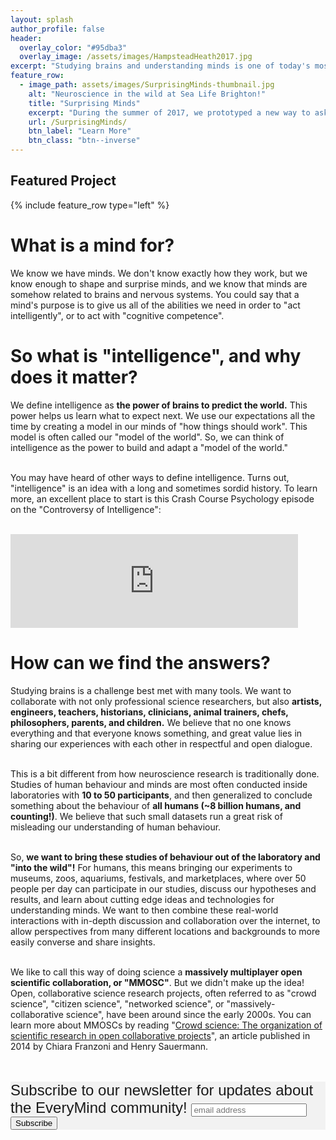```yaml
---
layout: splash
author_profile: false
header: 
  overlay_color: "#95dba3"
  overlay_image: /assets/images/HampsteadHeath2017.jpg
excerpt: "Studying brains and understanding minds is one of today's most exciting challenges. We want to get more brains involved in the study of brains, and more minds involved in understanding how minds of many shapes and sizes can co-exist. "
feature_row:
  - image_path: assets/images/SurprisingMinds-thumbnail.jpg
    alt: "Neuroscience in the wild at Sea Life Brighton!"
    title: "Surprising Minds"
    excerpt: "During the summer of 2017, we prototyped a new way to ask scientific questions about behaviour and the mind with an interactive science exhibit at Sea Life Brighton! This is part of a larger effort to bring neuroscience experiments out of the lab and 'into the wild'. Now we're analyzing our initial data and working on exhibit version 2.0!"
    url: /SurprisingMinds/
    btn_label: "Learn More"
    btn_class: "btn--inverse"
---
```


<h2> Featured Project </h2>

{% include feature_row type="left" %}

<h1> What is a mind for? </h1>

<p> We know we have minds. We don't know exactly how they work, but we know enough to shape and surprise minds, and we know that minds are somehow related to brains and nervous systems. You could say that a mind's purpose is to give us all of the abilities we need in order to "act intelligently", or to act with "cognitive competence".</p>

<h1>So what is "intelligence", and why does it matter? </h1>

<p> We define intelligence as <b>the power of brains to predict the world.</b> This power helps us learn what to expect next. We use our expectations all the time by creating a model in our minds of "how things should work". This model is often called our "model of the world". So, we can think of intelligence as the power to build and adapt a "model of the world." <br/><br/>
	
You may have heard of other ways to define intelligence. Turns out, "intelligence" is an idea with a long and sometimes sordid history. To learn more, an excellent place to start is this Crash Course Psychology episode on the "Controversy of Intelligence": <br/><br/>
<iframe width="460" src="https://www.youtube.com/embed/9xTz3QjcloI?ecver=1" frameborder="0" allowfullscreen></iframe>

<h1>How can we find the answers? </h1>

<p>Studying brains is a challenge best met with many tools. We want to collaborate with not only professional science researchers, but also <b>artists, engineers, teachers, historians, clinicians, animal trainers, chefs, philosophers, parents, and children.</b> We believe that no one knows everything and that everyone knows something, and great value lies in sharing our experiences with each other in respectful and open dialogue. <br/><br/>
	
This is a bit different from how neuroscience research is traditionally done. Studies of human behaviour and minds are most often conducted inside laboratories with <b>10 to 50 participants</b>, and then generalized to conclude something about the behaviour of <b>all humans (~8 billion humans, and counting!)</b>. We believe that such small datasets run a great risk of misleading our understanding of human behaviour. <br/><br/>

So, <b>we want to bring these studies of behaviour out of the laboratory and "into the wild"!</b> For humans, this means bringing our experiments to museums, zoos, aquariums, festivals, and marketplaces, where over 50 people per day can participate in our studies, discuss our hypotheses and results, and learn about cutting edge ideas and technologies for understanding minds. We want to then combine these real-world interactions with in-depth discussion and collaboration over the internet, to allow perspectives from many different locations and backgrounds to more easily converse and share insights. <br/><br/>

We like to call this way of doing science a <b>massively multiplayer open scientific collaboration, or "MMOSC"</b>. But we didn't make up the idea! Open, collaborative science research projects, often referred to as "crowd science", "citizen science", "networked science", or "massively-collaborative science", have been around since the early 2000s. You can learn more about MMOSCs by reading "<a href="http://www.sciencedirect.com/science/article/pii/S0048733313001212">Crowd science: The organization of scientific research in open collaborative projects</a>", an article published in 2014 by Chiara Franzoni and Henry Sauermann. <br/><br/><br/></p>

<!-- Begin MailChimp Signup Form -->
<link href="//cdn-images.mailchimp.com/embedcode/horizontal-slim-10_7.css" rel="stylesheet" type="text/css">
<style type="text/css">
	#mc_embed_signup{background:#f2f2f2; clear:left; font:24px Oxygen,Helvetica,Arial,sans-serif; width:100%;}
	/* Add your own MailChimp form style overrides in your site stylesheet or in this style block.
	   We recommend moving this block and the preceding CSS link to the HEAD of your HTML file. */
</style>
<div id="mc_embed_signup">
<form action="//online.us16.list-manage.com/subscribe/post?u=eb2472695fd6c8a6c2291c528&amp;id=322b339266" method="post" id="mc-embedded-subscribe-form" name="mc-embedded-subscribe-form" class="validate" target="_blank" novalidate>
    <div id="mc_embed_signup_scroll">
	<label for="mce-EMAIL">Subscribe to our newsletter for updates about the EveryMind community!</label>
	<input type="email" value="" name="EMAIL" class="email" id="mce-EMAIL" placeholder="email address" required>
    <!-- real people should not fill this in and expect good things - do not remove this or risk form bot signups-->
    <div style="position: absolute; left: -5000px;" aria-hidden="true"><input type="text" name="b_eb2472695fd6c8a6c2291c528_322b339266" tabindex="-1" value=""></div>
    <div class="clear"><input type="submit" value="Subscribe" name="subscribe" id="mc-embedded-subscribe" class="button"></div>
    </div>
</form>
</div>

<!--End mc_embed_signup-->
